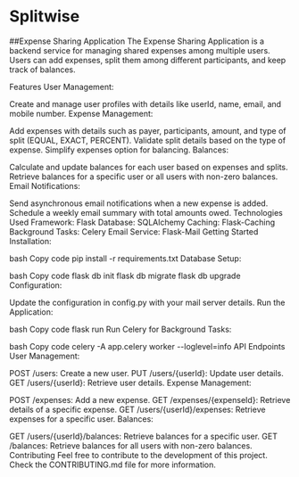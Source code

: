 # Splitwise

##Expense Sharing Application
The Expense Sharing Application is a backend service for managing shared expenses among multiple users. Users can add expenses, split them among different participants, and keep track of balances.

Features
User Management:

Create and manage user profiles with details like userId, name, email, and mobile number.
Expense Management:

Add expenses with details such as payer, participants, amount, and type of split (EQUAL, EXACT, PERCENT).
Validate split details based on the type of expense.
Simplify expenses option for balancing.
Balances:

Calculate and update balances for each user based on expenses and splits.
Retrieve balances for a specific user or all users with non-zero balances.
Email Notifications:

Send asynchronous email notifications when a new expense is added.
Schedule a weekly email summary with total amounts owed.
Technologies Used
Framework: Flask
Database: SQLAlchemy
Caching: Flask-Caching
Background Tasks: Celery
Email Service: Flask-Mail
Getting Started
Installation:

bash
Copy code
pip install -r requirements.txt
Database Setup:

bash
Copy code
flask db init
flask db migrate
flask db upgrade
Configuration:

Update the configuration in config.py with your mail server details.
Run the Application:

bash
Copy code
flask run
Run Celery for Background Tasks:

bash
Copy code
celery -A app.celery worker --loglevel=info
API Endpoints
User Management:

POST /users: Create a new user.
PUT /users/{userId}: Update user details.
GET /users/{userId}: Retrieve user details.
Expense Management:

POST /expenses: Add a new expense.
GET /expenses/{expenseId}: Retrieve details of a specific expense.
GET /users/{userId}/expenses: Retrieve expenses for a specific user.
Balances:

GET /users/{userId}/balances: Retrieve balances for a specific user.
GET /balances: Retrieve balances for all users with non-zero balances.
Contributing
Feel free to contribute to the development of this project. Check the CONTRIBUTING.md file for more information.
